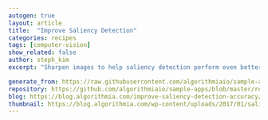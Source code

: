 ```yaml
---
autogen: true
layout: article
title:  "Improve Saliency Detection"
categories: recipes
tags: [computer-vision]
show_related: false
author: steph_kim
excerpt: "Sharpen images to help saliency detection perform even better"

generate_from: https://raw.githubusercontent.com/algorithmiaio/sample-apps/master/recipes/saliency/README.md
repository: https://github.com/algorithmiaio/sample-apps/blob/master/recipes/saliency/
blog: https://blog.algorithmia.com/improve-saliency-detection-accuracy/
thumbnail: https://blog.algorithmia.com/wp-content/uploads/2017/01/saliency-detection-algorithm.jpg
---
```


